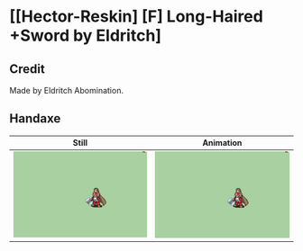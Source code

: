 # [\[Hector-Reskin\] \[F\] Long-Haired +Sword by Eldritch]

## Credit

Made by Eldritch Abomination.
	
## Handaxe

| Still | Animation |
| :---: | :-------: |
| ![Handaxe still](./Handaxe_000.png) | ![Handaxe animation](./Handaxe.gif) |
